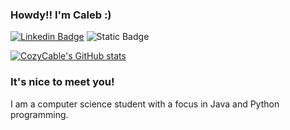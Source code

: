 ### Howdy!! I'm Caleb :)

[![Linkedin Badge](https://img.shields.io/badge/-LinkedIn-0e76a8?style=flat-square&logo=Linkedin&logoColor=white)](https://www.linkedin.com/in/cozycable/) ![Static Badge](https://img.shields.io/badge/Codecademy-codecademy?style=flat-square&logo=codecademy&logoColor=black&labelColor=cba6f7&color=cba6f7&link=https%3A%2F%2Fwww.codecademy.com%2Fprofiles%2FCozyCable)


[![CozyCable's GitHub stats](https://github-readme-stats.vercel.app/api?username=cozycable&bg_color=1e1e2e&text_color=cdd6f4&icon_color=cba6f7&title_color=94e2d5)](https://github.com/anuraghazra/github-readme-stats)

### It's nice to meet you!

I am a computer science student with a focus in Java and Python programming.
